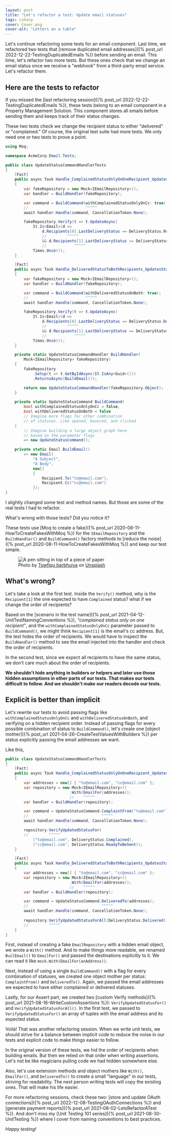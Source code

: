 ```yaml
---
layout: post
title: "Let's refactor a test: Update email statuses"
tags: csharp
cover: Cover.png
cover-alt: "Letters on a table" 
---
```


Let's continue refactoring some tests for an email component. Last time, we refactored two tests that [remove duplicated email addresses]({% post_url 2022-12-22-TestingDuplicatedEmails %}) before sending an email. This time, let's refactor two more tests. But these ones check that we change an email status once we receive a "webhook" from a third-party email service. Let's refactor them.

## Here are the tests to refactor

If you missed the [last refactoring session]({% post_url 2022-12-22-TestingDuplicatedEmails %}), these tests belong to an email component in a Property Management Solution. This component stores all emails before sending them and keeps track of their status changes.

These two tests check we change the recipient status to either "delivered" or "complained." Of course, the original test suite had more tests. We only need one or two tests to prove a point.

```csharp
using Moq;

namespace AcmeCorp.Email.Tests;

public class UpdateStatusCommandHandlerTests
{
    [Fact]
    public async Task Handle_ComplainedStatusOnlyOnOneRecipient_UpdatesStatuses()
    {
        var fakeRepository = new Mock<IEmailRepository>();
        var handler = BuildHandler(fakeRepository);

        var command = BuildCommand(withComplainedStatusOnlyOnCc: true);
        //                         ^^^^^
        await handler.Handle(command, CancellationToken.None);

        fakeRepository.Verify(t => t.UpdateAsync(
            It.Is<Email>(d =>
                d.Recipients[0].LastDeliveryStatus == DeliveryStatus.ReadyToBeSent
                //         ^^^^^
                && d.Recipients[1].LastDeliveryStatus == DeliveryStatus.Complained)),
                //            ^^^^^
            Times.Once());
    }

    [Fact]
    public async Task Handle_DeliveredStatusToBothRecipients_UpdatesStatuses()
    {
        var fakeRepository = new Mock<IEmailRepository>();
        var handler = BuildHandler(fakeRepository);

        var command = BuildCommand(withDeliveredStatusOnBoth: true);
        //                         ^^^^^
        await handler.Handle(command, CancellationToken.None);

        fakeRepository.Verify(t => t.UpdateAsync(
            It.Is<Email>(d =>
                d.Recipients[0].LastDeliveryStatus == DeliveryStatus.Delivered
                //         ^^^^^
                && d.Recipients[1].LastDeliveryStatus == DeliveryStatus.Delivered)),
                //            ^^^^^
            Times.Once());
    }

    private static UpdateStatusCommandHandler BuildHandler(
        Mock<IEmailRepository> fakeRepository)
    {
        fakeRepository
            .Setup(t => t.GetByIdAsync(It.IsAny<Guid>()))
            .ReturnsAsync(BuildEmail());

        return new UpdateStatusCommandHandler(fakeRepository.Object);
    }

    private static UpdateStatusCommand BuildCommand(
        bool withComplainedStatusOnlyOnCc = false,
        bool withDeliveredStatusOnBoth = false
        // Imagine more flags for other combination
        // of statuses. Like opened, bounced, and clicked
    )
        // Imagine building a large object graph here
        // based on the parameter flags
        => new UpdateStatusCommand();

    private static Email BuildEmail()
        => new Email(
            "A Subject",
            "A Body",
            new[]
            {
                Recipient.To("to@email.com"),
                Recipient.Cc("cc@email.com")
            });
}
```

I slightly changed some test and method names. But those are some of the real tests I had to refactor.

What's wrong with those tests? Did you notice it?

These tests use [Moq to create a fake]({% post_url 2020-08-11-HowToCreateFakesWithMoq %}) for the `IEmailRepository` and the `BuildHandler()` and `BuildCommand()` factory methods to [reduce the noise]({% post_url 2020-08-11-HowToCreateFakesWithMoq %}) and keep our test simple.

<figure>
<img src="https://images.unsplash.com/photo-1634562876572-5abe57afcceb?crop=entropy&cs=tinysrgb&fit=crop&fm=jpg&h=400&ixid=MnwxfDB8MXxyYW5kb218MHx8fHx8fHx8MTY4MDY1MjQxMQ&ixlib=rb-4.0.3&q=80&utm_campaign=api-credit&utm_medium=referral&utm_source=unsplash_source&w=600" alt="A pen sitting in top of a piece of paper" />

<figcaption>Photo by <a href="https://unsplash.com/@towfiqu999999?utm_source=unsplash&utm_medium=referral&utm_content=creditCopyText">Towfiqu barbhuiya</a> on <a href="https://unsplash.com/photos/6FpGIdn45_A?utm_source=unsplash&utm_medium=referral&utm_content=creditCopyText">Unsplash</a></figcaption>
</figure>

## What's wrong?

Let's take a look at the first test. Inside the `Verify()` method, why is the `Recipient[1]` the one expected to have `Complained` status? what if we change the order of recipients?

Based on the [scenario in the test name]({% post_url 2021-04-12-UnitTestNamingConventions %}), _"complained status only on one recipient"_, and the `withComplainedStatusOnlyOnCc` parameter passed to `BuildCommand()`, we might think `Recipient[1]` is the email's cc address. But, the test hides the order of recipients. We would have to inspect the `BuildHandler()` method to see the email injected into the handler and check the order of recipients.

In the second test, since we expect all recipients to have the same status, we don't care much about the order of recipients.

**We shouldn't hide anything in builders or helpers and later use those hidden assumptions in other parts of our tests. That makes our tests difficult to follow. And we shouldn't make our readers decode our tests.**

## Explicit is better than implicit

Let's rewrite our tests to avoid passing flags like `withComplainedStatusOnlyOnCc` and `withDeliveredStatusOnBoth`, and verifying on a hidden recipient order. Instead of passing flags for every possible combination of status to `BuildCommand()`, let's create one [object mother]({% post_url 2021-04-26-CreateTestValuesWithBuilders %}) per status explicitly passing the email addresses we want.

Like this,

```csharp
public class UpdateStatusCommandHandlerTests
{
    [Fact]
    public async Task Handle_ComplainedStatusOnlyOnOneRecipient_UpdatesStatuses()
    {
        var addresses = new[] { "to@email.com", "cc@email.com" };
        var repository = new Mock<IEmailRepository>()
                            .With(EmailFor(addresses));
                            //    ^^^^^
        var handler = BuildHandler(repository);

        var command = UpdateStatusCommand.ComplaintFrom("to@email.com");
        //                                ^^^^^
        await handler.Handle(command, CancellationToken.None);

        repository.VerifyUpdatedStatusFor(
        //         ^^^^^
            ("to@email.com", DeliveryStatus.Complained),
            ("cc@email.com", DeliveryStatus.ReadyToBeSent));
    }

    [Fact]
    public async Task Handle_DeliveredStatusToBothRecipients_UpdatesStatuses()
    {
        var addresses = new[] { "to@email.com", "cc@email.com" };
        var repository = new Mock<IEmailRepository>()
                            .With(EmailFor(addresses));
                            //    ^^^^^
        var handler = BuildHandler(repository);

        var command = UpdateStatusCommand.DeliveredTo(addresses);
        //                                ^^^^^
        await handler.Handle(command, CancellationToken.None);
                
        repository.VerifyUpdatedStatusForAll(DeliveryStatus.Delivered);
        //         ^^^^^
    }
}
```

First, instead of creating a fake `EmailRepository` with a hidden email object, we wrote a `With()` method. And to make things more readable, we renamed `BuilEmail()` to `EmailFor()` and passed the destinations explicitly to it. We can read it like `mock.With(EmailFor(anAddress))`.

Next, instead of using a single `BuildCommand()` with a flag for every combination of statuses, we created one object mother per status: `ComplaintFrom()` and `DeliveredTo()`. Again, we passed the email addresses we expected to have either complained or delivered statuses.

Lastly, for our Assert part, we created two [custom Verify methods]({% post_url 2021-08-16-WriteCustomAssertions %}): `VerifyUpdatedStatusFor()` and  `VerifyUpdatedStatusForAll()`. In the first test, we passed to `VerifyUpdatedStatusFor()` an array of tuples with the email address and its expected status.

Voilà! That was another refactoring session. When we write unit tests, we should strive for a balance between implicit code to reduce the noise in our tests and explicit code to make things easier to follow.

In the original version of these tests, we hid the order of recipients when building emails. But then we relied on that order when writing assertions. Let's not be like magicians pulling code we had hidden somewhere else.

Also, let's use extension methods and object mothers like `With()`, `EmailFor()`, and `DeliveredTo()` to create a small "language" in our tests, striving for readability. The next person writing tests will copy the existing ones. That will make his life easier.

For more refactoring sessions, check these two: [store and update OAuth connections]({% post_url 2022-12-08-TestingOAuthConnections %}) and [generate payment reports]({% post_url 2021-08-02-LetsRefactorATest %}). And don't miss my [Unit Testing 101 series]({%  post_url 2021-08-30-UnitTesting %}) where I cover from naming conventions to best practices.

_Happy testing!_